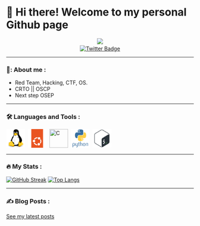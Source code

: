 # 👋 Hi there! Welcome to my personal Github page 

<div id="header" align="center">
  <img src="https://media.giphy.com/media/TNqMlgTuv5jJ6/giphy.gif" width="500"/>
</div>
<div id="header" align="center">
  <a href="https://twitter.com/DeadCip">
    <img src="https://img.shields.io/badge/Twitter-blue?style=for-the-badge&logo=twitter&logoColor=white" alt="Twitter Badge"/>
  </a>
</div>

---
### 📓: About me :
- Red Team, Hacking, CTF, OS.
- CRTO || OSCP
- Next step OSEP
---
### :hammer_and_wrench: Languages and Tools :
<div>
  <img src="https://github.com/devicons/devicon/blob/master/icons/linux/linux-original.svg" title="Linux" **alt="Linux" width="50" height="50"/>&nbsp;
  <img src="https://github.com/devicons/devicon/blob/master/icons/ubuntu/ubuntu-plain.svg" title="Ubuntu" **alt="Ubuntu" width="50" height="50"/>&nbsp;
  <img src="https://github.com/devicons/devicon/blob/master/icons/linux/C-original.svg" title="C" **alt="C" width="50" height="50"/>&nbsp;
  <img src="https://github.com/devicons/devicon/blob/master/icons/python/python-original-wordmark.svg" title="Python" **alt="Python" width="50" height="50"/>&nbsp;
  <img src="https://github.com/devicons/devicon/blob/master/icons/bash/bash-original.svg" title="BASH" alt="BASH" width="50" height="50"/>&nbsp;
</div>

---
### :fire: My Stats :
[![GitHub Streak](http://github-readme-streak-stats.herokuapp.com?user=DamBasement&theme=dark&background=000000)](https://git.io/streak-stats)
[![Top Langs](https://github-readme-stats.vercel.app/api/top-langs/?username=DamBasement&layout=compact&theme=vision-friendly-dark)](https://github.com/anuraghazra/github-readme-stats)

---

### :writing_hand: Blog Posts :
[See my latest posts](https://www.linkedin.com/in/damiano-b-65965b266/)

<!---
DamBasement/DamBasement is a ✨ special ✨ repository because its `README.md` (this file) appears on your GitHub profile.
You can click the Preview link to take a look at your changes.
--->

